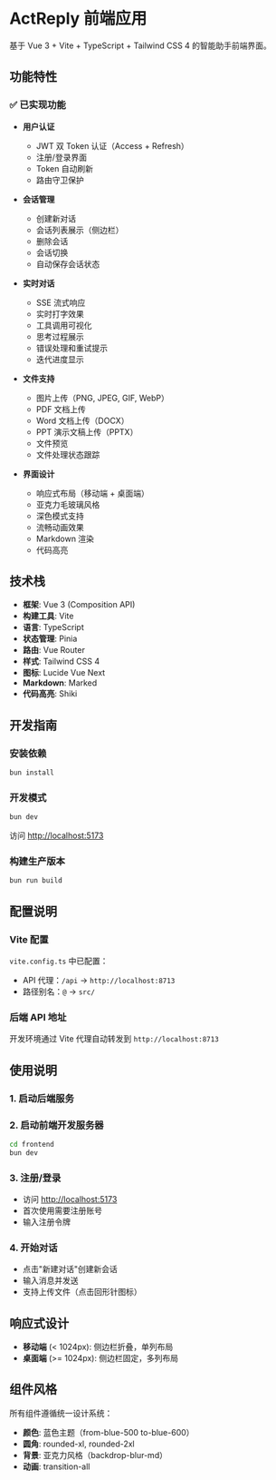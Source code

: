 # ActReply 前端应用

基于 Vue 3 + Vite + TypeScript + Tailwind CSS 4 的智能助手前端界面。

## 功能特性

### ✅ 已实现功能

- **用户认证**
  - JWT 双 Token 认证（Access + Refresh）
  - 注册/登录界面
  - Token 自动刷新
  - 路由守卫保护

- **会话管理**
  - 创建新对话
  - 会话列表展示（侧边栏）
  - 删除会话
  - 会话切换
  - 自动保存会话状态

- **实时对话**
  - SSE 流式响应
  - 实时打字效果
  - 工具调用可视化
  - 思考过程展示
  - 错误处理和重试提示
  - 迭代进度显示

- **文件支持**
  - 图片上传（PNG, JPEG, GIF, WebP）
  - PDF 文档上传
  - Word 文档上传（DOCX）
  - PPT 演示文稿上传（PPTX）
  - 文件预览
  - 文件处理状态跟踪

- **界面设计**
  - 响应式布局（移动端 + 桌面端）
  - 亚克力毛玻璃风格
  - 深色模式支持
  - 流畅动画效果
  - Markdown 渲染
  - 代码高亮

## 技术栈

- **框架**: Vue 3 (Composition API)
- **构建工具**: Vite
- **语言**: TypeScript
- **状态管理**: Pinia
- **路由**: Vue Router
- **样式**: Tailwind CSS 4
- **图标**: Lucide Vue Next
- **Markdown**: Marked
- **代码高亮**: Shiki

## 开发指南

### 安装依赖

```bash
bun install
```

### 开发模式

```bash
bun dev
```

访问 <http://localhost:5173>

### 构建生产版本

```bash
bun run build
```

## 配置说明

### Vite 配置

`vite.config.ts` 中已配置：

- API 代理：`/api` -> `http://localhost:8713`
- 路径别名：`@` -> `src/`

### 后端 API 地址

开发环境通过 Vite 代理自动转发到 `http://localhost:8713`

## 使用说明

### 1. 启动后端服务

### 2. 启动前端开发服务器

```bash
cd frontend
bun dev
```

### 3. 注册/登录

- 访问 <http://localhost:5173>
- 首次使用需要注册账号
- 输入注册令牌

### 4. 开始对话

- 点击"新建对话"创建新会话
- 输入消息并发送
- 支持上传文件（点击回形针图标）

## 响应式设计

- **移动端** (< 1024px): 侧边栏折叠，单列布局
- **桌面端** (>= 1024px): 侧边栏固定，多列布局

## 组件风格

所有组件遵循统一设计系统：

- **颜色**: 蓝色主题（from-blue-500 to-blue-600）
- **圆角**: rounded-xl, rounded-2xl
- **背景**: 亚克力风格（backdrop-blur-md）
- **动画**: transition-all
